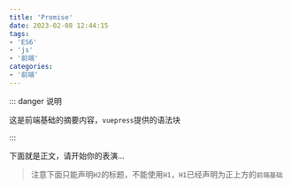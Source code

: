 ```yaml
---
title: 'Promise'
date: 2023-02-08 12:44:15
tags:
- 'ES6'
- 'js'
- '前端'
categories:
- '前端'
---
```


::: danger 说明

这是前端基础的摘要内容，`vuepress`提供的语法块

:::

<!-- more -->



下面就是正文，请开始你的表演...

> 注意下面只能声明`H2`的标题，不能使用`H1`，`H1`已经声明为正上方的`前端基础`